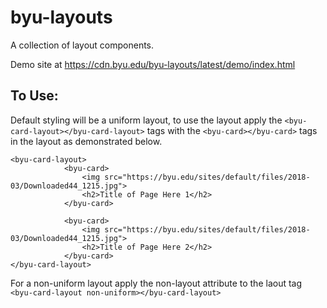 # byu-layouts
A collection of layout components.

Demo site at <a href="https://cdn.byu.edu/byu-layouts/latest/demo/index.html">https://cdn.byu.edu/byu-layouts/latest/demo/index.html</a>

## To Use:

Default styling will be a uniform layout, to use the layout apply the `<byu-card-layout></byu-card-layout>` tags with the `<byu-card></byu-card>`
tags in the layout as demonstrated below.

```
<byu-card-layout>
            <byu-card>
                <img src="https://byu.edu/sites/default/files/2018-03/Downloaded44_1215.jpg">
                <h2>Title of Page Here 1</h2>
            </byu-card>

            <byu-card>
                <img src="https://byu.edu/sites/default/files/2018-03/Downloaded44_1215.jpg">
                <h2>Title of Page Here 2</h2>
            </byu-card>
</byu-card-layout>
```
For a non-uniform layout apply the non-layout attribute to the laout tag `<byu-card-layout non-uniform></byu-card-layout>`

